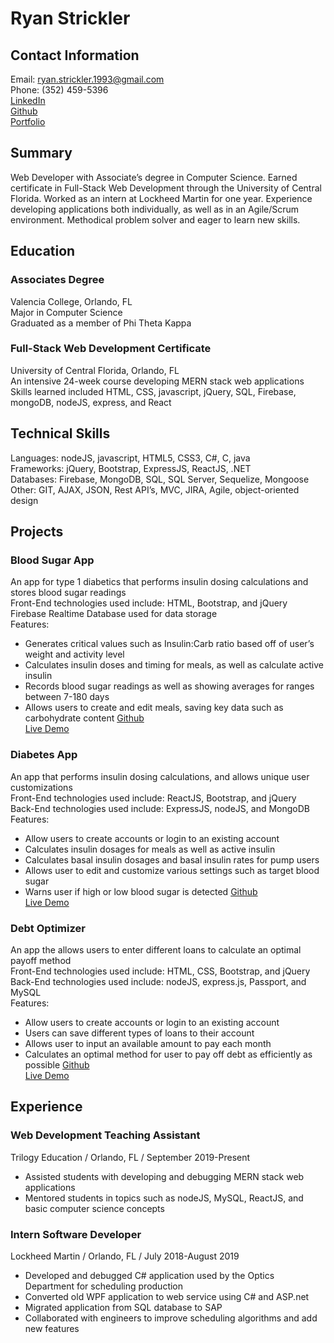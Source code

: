 # Ryan Strickler

## Contact Information

Email: ryan.strickler.1993@gmail.com  
Phone: (352) 459-5396  
[LinkedIn](www.linkedin.com/in/ryan-strickler)  
[Github](https://github.com/ryans93)  
[Portfolio](https://ryans93.github.io/)

## Summary

Web Developer with Associate’s degree in Computer Science. Earned certificate in Full-Stack Web Development through the University of Central Florida. Worked as an intern at Lockheed Martin for one year. Experience developing applications both individually, as well as in an Agile/Scrum environment. Methodical problem solver and eager to learn new skills.

## Education

### Associates Degree
Valencia College, Orlando, FL  
Major in Computer Science  
Graduated as a member of Phi Theta Kappa  

### Full-Stack Web Development Certificate
University of Central Florida, Orlando, FL  
An intensive 24-week course developing MERN stack web applications  
Skills learned included HTML, CSS, javascript, jQuery, SQL, Firebase, mongoDB, nodeJS, express, and React

## Technical Skills

Languages: nodeJS, javascript, HTML5, CSS3, C#, C, java  
Frameworks: jQuery, Bootstrap, ExpressJS, ReactJS, .NET  
Databases: Firebase, MongoDB, SQL, SQL Server, Sequelize, Mongoose  
Other: GIT, AJAX, JSON, Rest API’s, MVC, JIRA, Agile, object-oriented design  

## Projects

### Blood Sugar App
An app for type 1 diabetics that performs insulin dosing calculations and stores blood sugar readings  
Front-End technologies used include: HTML, Bootstrap, and jQuery  
Firebase Realtime Database used for data storage  
Features:
- Generates critical values such as Insulin:Carb ratio based off of user’s weight and activity level
- Calculates insulin doses and timing for meals, as well as calculate active insulin
- Records blood sugar readings as well as showing averages for ranges between 7-180 days
- Allows users to create and edit meals, saving key data such as carbohydrate content
[Github](https://github.com/ryans93/Blood-Sugar-App)  
[Live Demo](https://ryans93.github.io/Blood-Sugar-App/)

### Diabetes App
An app that performs insulin dosing calculations, and allows unique user customizations  
Front-End technologies used include: ReactJS, Bootstrap, and jQuery  
Back-End technologies used include: ExpressJS, nodeJS, and MongoDB  
Features:
- Allow users to create accounts or login to an existing account
- Calculates insulin dosages for meals as well as active insulin
- Calculates basal insulin dosages and basal insulin rates for pump users
- Allows user to edit and customize various settings such as target blood sugar
- Warns user if high or low blood sugar is detected
[Github](https://github.com/ryans93/Diabetes-App)  
[Live Demo](https://ryan-strickler-diabetes-app.herokuapp.com/)

### Debt Optimizer
An app the allows users to enter different loans to calculate an optimal payoff method  
Front-End technologies used include: HTML, CSS, Bootstrap, and jQuery  
Back-End technologies used include: nodeJS, express.js, Passport, and MySQL  
Features:
- Allow users to create accounts or login to an existing account
- Users can save different types of loans to their account
- Allows user to input an available amount to pay each month
- Calculates an optimal method for user to pay off debt as efficiently as possible
[Github](https://github.com/ryans93/Dept-Optimizer)  
[Live Demo](https://ryan-strickler-debt-optimizer.herokuapp.com/)

## Experience

### Web Development Teaching Assistant
Trilogy Education / Orlando, FL / September 2019-Present
- Assisted students with developing and debugging MERN stack web applications
- Mentored students in topics such as nodeJS, MySQL, ReactJS, and basic computer science concepts

### Intern Software Developer
Lockheed Martin / Orlando, FL / July 2018-August 2019
- Developed and debugged C# application used by the Optics Department for scheduling production
- Converted old WPF application to web service using C# and ASP.net 
- Migrated application from SQL database to SAP
- Collaborated with engineers to improve scheduling algorithms and add new features